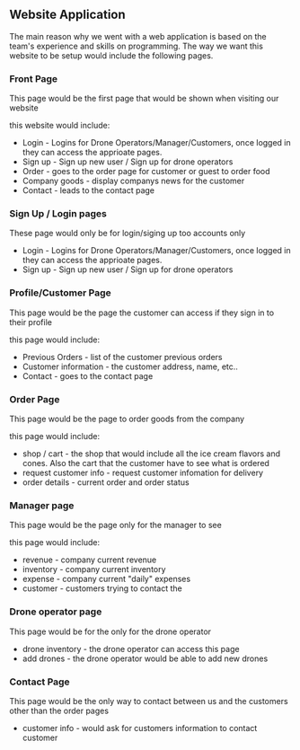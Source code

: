 ## Website Application
The main reason why we went with a web application is based on the team's experience and skills on programming. The way we want this website to be setup would include the following pages. 

### Front Page
This page would be the first page that would be shown when visiting our website

this website would include:
- Login - Logins for Drone Operators/Manager/Customers, once logged in they can access the apprioate pages.  
- Sign up - Sign up new user / Sign up for drone operators
- Order - goes to the order page for customer or guest to order food
- Company goods - display companys news for the customer 
- Contact - leads to the contact page

### Sign Up / Login pages

These page would only be for login/siging up too accounts only

- Login - Logins for Drone Operators/Manager/Customers, once logged in they can access the apprioate pages.  
- Sign up - Sign up new user / Sign up for drone operators

### Profile/Customer Page
This page would be the page the customer can access if they sign in to their profile

this page would include:
- Previous Orders - list of the customer previous orders
- Customer information - the customer address, name, etc..
- Contact - goes to the contact page 

### Order Page

This page would be the page to order goods from the company

this page would include:
-	shop / cart - the shop that would include all the ice cream flavors and cones. Also the cart that the customer have to see what is ordered
-	request customer info - request customer infomation for delivery
-	order details - current order and order status

### Manager page

This page would be the page only for the manager to see

this page would include:

- revenue - company current revenue
- inventory - company current inventory
- expense - company current "daily" expenses
- customer - customers trying to contact the 

### Drone operator page

This page would be for the only for the drone operator

- drone inventory - the drone operator can access this page
- add drones - the drone operator would be able to add new drones
  
### Contact Page

This page would be the only way to contact between us and the customers other than the order pages

- customer info - would ask for customers information to contact customer
